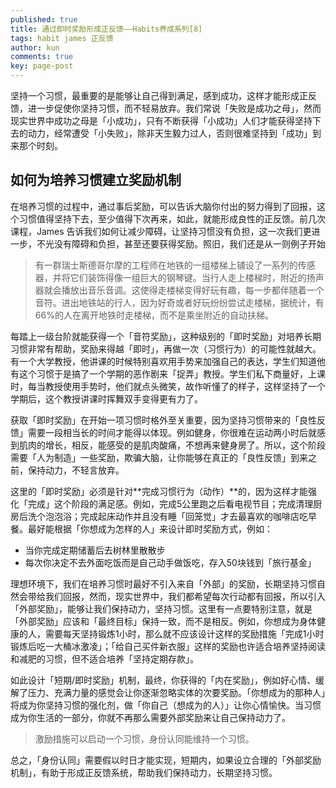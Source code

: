 ```yaml
---
published: true
title: 通过即时奖励形成正反馈——Habits养成系列[8]
tags: habit james 正反馈
author: kun
comments: true
key: page-post
---
```


坚持一个习惯，最重要的是能够让自己得到满足，感到成功，这样才能形成正反馈，进一步促使你坚持习惯，而不轻易放弃。我们常说「失败是成功之母」，然而现实世界中成功之母是「小成功」，只有不断获得「小成功」人们才能获得坚持下去的动力，经常遭受「小失败」，除非天生毅力过人，否则很难坚持到「成功」到来那个时刻。

## 如何为培养习惯建立奖励机制

在培养习惯的过程中，通过事后奖励，可以告诉大脑你付出的努力得到了回报，这个习惯值得坚持下去，至少值得下次再来，如此，就能形成良性的正反馈。前几次课程，James 告诉我们如何让减少障碍，让坚持习惯没有负担，这一次我们更进一步，不光没有障碍和负担，甚至还要获得奖励。照旧，我们还是从一则例子开始

> 有一群瑞士斯德哥尔摩的工程师在地铁的一组楼梯上铺设了一系列的传感器，并将它们装饰得像一组巨大的钢琴键。当行人走上楼梯时，附近的扬声器就会播放出音乐音调。这使得走楼梯变得好玩有趣，每一步都伴随着一个音符。进出地铁站的行人，因为好奇或者好玩纷纷尝试走楼梯，据统计，有66%的人在离开地铁时走楼梯，而不是乘坐附近的自动扶梯。

每踏上一级台阶就能获得一个「音符奖励」，这种级别的「即时奖励」对培养长期习惯非常有帮助，奖励来得越「即时」，再做一次（习惯行为）的可能性就越大。有一个大学教授，他讲课的时候特别喜欢用手势来加强自己的表达，学生们知道他有这个习惯于是搞了一个学期的恶作剧来「捉弄」教授。学生们私下商量好，上课时，每当教授使用手势时，他们就点头微笑，故作听懂了的样子，这样坚持了一个学期后，这个教授讲课时挥舞双手变得更有力了。

获取「即时奖励」在开始一项习惯时格外至关重要，因为坚持习惯带来的「良性反馈」需要一段相当长的时间才能得以体现。例如健身，你很难在运动两小时后就感到肌肉的增长，相反，能感受的是肌肉酸痛，不想再来健身房了。所以，这个阶段需要「人为制造」一些奖励，欺骗大脑，让你能够在真正的「良性反馈」到来之前，保持动力，不轻言放弃。

这里的「即时奖励」必须是针对**完成习惯行为（动作）**的，因为这样才能强化「完成」这个阶段的满足感。例如，完成5公里跑之后看电视节目；完成清理厨房后洗个泡泡浴；完成起床动作并且没有睡「回笼觉」才去最喜欢的咖啡店吃早餐。最好能根据「你想成为怎样的人」来设计即时奖励方式，例如：

- 当你完成定期储蓄后去树林里散散步
- 每次你决定不去外面吃饭而是自己动手做饭吃，存入50块钱到「旅行基金」

理想环境下，我们在培养习惯时最好不引入来自「外部」的奖励，长期坚持习惯自然会带给我们回报，然而，现实世界中，我们都希望每次行动都有回报，所以引入「外部奖励」，能够让我们保持动力，坚持习惯。这里有一点要特别注意，就是「外部奖励」应该和「最终目标」保持一致，而不是相反。例如，你想成为身体健康的人，需要每天坚持锻炼1小时，那么就不应该设计这样的奖励措施「完成1小时锻炼后吃一大桶冰激凌」；「给自己买件新衣服」这样的奖励也许适合培养坚持阅读和减肥的习惯，但不适合培养「坚持定期存款」。

如此设计「短期/即时奖励」机制，最终，你获得的「内在奖励」，例如好心情、缓解了压力、充满力量的感觉会让你逐渐忽略实体的次要奖励。「你想成为的那种人」将成为你坚持习惯的强化剂，做「你自己（想成为的人）」让你心情愉快。当习惯成为你生活的一部分，你就不再那么需要外部奖励来让自己保持动力了。

> 激励措施可以启动一个习惯，身份认同能维持一个习惯。

总之，「身份认同」需要假以时日才能实现，短期内，如果设立合理的「外部奖励机制」，有助于形成正反馈系统，帮助我们保持动力，长期坚持习惯。